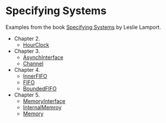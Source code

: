 # Specifying Systems

Examples from the book [Specifying Systems](https://lamport.azurewebsites.net/tla/book.html) by Leslie Lamport.

* Chapter 2.
  * [HourClock](HourClock.tla)
* Chapter 3.
  * [AsynchInterface](AsynchInterface.tla)
  * [Channel](Channel.tla)
* Chapter 4.
  * [InnerFIFO](InnerFIFO.tla)
  * [FIFO](FIFO.tla)
  * [BoundedFIFO](BoundedFIFO.tla)
* Chapter 5.
  * [MemoryInterface](MemoryInterface.tla)
  * [InternalMemroy](InternalMemory.tla)
  * [Memory](Memory.tla)
